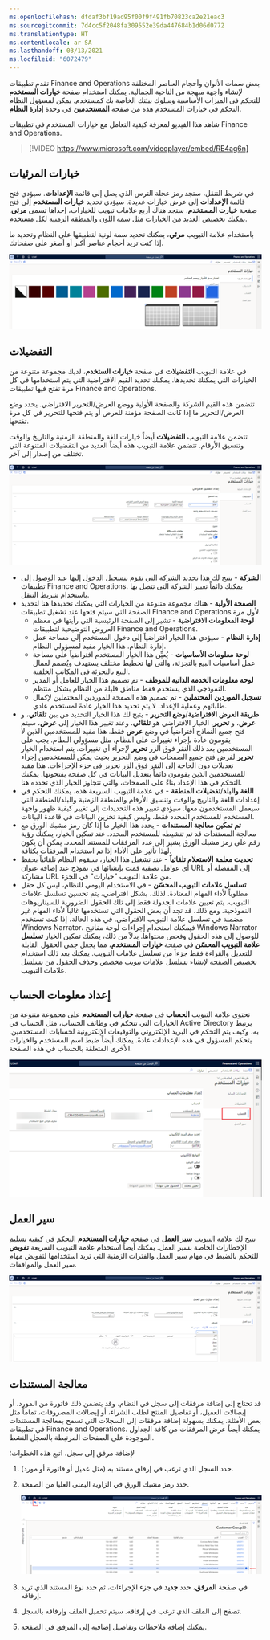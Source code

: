 ```yaml
---
ms.openlocfilehash: dfdaf3bf19ad95f00f9f491fb70823ca2e21eac3
ms.sourcegitcommit: 7d4cc5f2048fa309552e39da447684b1d06d0772
ms.translationtype: HT
ms.contentlocale: ar-SA
ms.lasthandoff: 03/13/2021
ms.locfileid: "6072479"
---
```

تقدم تطبيقات Finance and Operations بعض سمات الألوان وأحجام العناصر المختلفة لإنشاء واجهة مبهجة من الناحية الجمالية. يمكنك استخدام صفحة **خيارات المستخدم** للتحكم في الميزات الأساسية وسلوك بيئتك الخاصة بك كمستخدم. يمكن لمسؤول النظام التحكم في خيارات المستخدم هذه من صفحة **المستخدمين** في وحدة **إدارة النظام**.

شاهد هذا الفيديو لمعرفة كيفية التعامل مع خيارات المستخدم في تطبيقات Finance and Operations.

 > [!VIDEO https://www.microsoft.com/videoplayer/embed/RE4ag6n] 

## <a name="visual-options"></a>خيارات المرئيات

في شريط التنقل، ستجد رمز عجلة الترس الذي يصل إلى قائمة **الإعدادات**. سيؤدي فتح قائمة **الإعدادات** إلى عرض خيارات عديدة. سيؤدي تحديد **خيارات المستخدم** إلى فتح صفحة **خيارت المستخدم**. ستجد هناك أربع علامات تبويب للخيارات، إحداها تسمى **مرئي**. يمكنك تخصيص العديد من الخيارات مثل سمة اللون والمنطقة الزمنية لكل مستخدم.

باستخدام علامة التبويب **مرئي**، يمكنك تحديد سمة لونية لتطبيقها على النظام وتحديد ما إذا كنت تريد أحجام عناصر أكبر أو أصغر على صفحاتك. 
 
[ ![لقطة شاشة لعلامة تبويب الخيار مرئي لخيارات المستخدم.](../media/visual-1.png) ](../media/visual-1.png#lightbox)

## <a name="preferences"></a>التفضيلات 

في علامة التبويب **التفضيلات** في صفحة **خيارات الستخدم**، لديك مجموعة متنوعة من الخيارات التي يمكنك تحديدها. يمكنك تحديد القيم الافتراضية التي يتم استخدامها في كل مرة تفتح فيها تطبيقات Finance and Operations. 

تتضمن هذه القيم الشركة والصفحة الأولية ووضع العرض/التحرير الافتراضي.  يحدد وضع العرض/التحرير ما إذا كانت الصفحة مؤمنة للعرض أو يتم فتحها للتحرير في كل مرة تفتحها.

تتضمن علامة التبويب **التفضيلات** أيضاً خيارات للغة والمنطقة الزمنية والتاريخ والوقت وتنسيق الأرقام. تتضمن علامة التبويب هذه أيضاً العديد من التفضيلات المتنوعة التي تختلف من إصدار إلى آخر.
 
[ ![لقطة شاشة لخيار التفضيلات في خيارات المستخدم.](../media/preferences-1.png) ](../media/preferences-1.png#lightbox)

- **الشركة** - يتيح لك هذا تحديد الشركة التي تقوم بتسجيل الدخول إليها عند الوصول إلى تطبيقات Finance and Operations. يمكنك دائماً تغيير الشركة التي تتصل بها باستخدام شريط التنقل. 
- **الصفحة الأولية** - هناك مجموعة متنوعة من الخيارات التي يمكنك تحديدها هنا لتحديد الصفحة التي سيتم فتحها عند تشغيل تطبيقات Finance and Operations لأول مرة.
    - **لوحة المعلومات الافتراضية** - تشير إلى الصفحة الرئيسية التي رأيتها في معظم العروض التوضيحية لتطبيقات Finance and Operations.
    - **إدارة النظام** - سيؤدي هذا الخيار افتراضياً إلى دخول المستخدم إلى مساحة عمل إدارة النظام. هذا الخيار مفيد لمسؤولي النظام.
    - **لوحة معلومات الأساسيات** - يُعيِّن هذا الخيار المستخدم افتراضياً على مساحة عمل أساسيات البيع بالتجزئة، والتي لها تخطيط مختلف يستهدف ويُصمم لعمال البيع بالتجزئة في المكاتب الخلفية.
    - **لوحة معلومات الخدمة الذاتية للموظف** - تم تصميم هذا الخيار للعامل أو المدير النموذجي الذي يستخدم فقط مناطق قليلة من النظام بشكل منتظم.
    - **تسجيل الموردين المحتملين** - تم تصميم هذه الصفحة للموردين المحتملين لإكمال طلباتهم وعملية الإعداد. لا يتم تحديد هذا الخيار عادةً لمستخدم عادي.
- **طريقة العرض الافتراضية**/**وضع التحرير** - يتيح لك هذا الخيار التحديد من بين **تلقائي**، و **عرض**، و **تحرير**. الخيار الافتراضي هو **تلقائي**. وعند تغيير هذا الخيار إلى **عرض**، سيتم فتح جميع النماذج افتراضياً في وضع **عرض** فقط. هذا مفيد للمستخدمين الذين لا يقومون عادة بإجراء تغييرات على النظام، مثل مسؤولي النظام. يجب على المستخدمين بعد ذلك النقر فوق الزر **تحرير** لإجراء أي تغييرات. يتم استخدام الخيار **تحرير** لفرض فتح جميع الصفحات في وضع التحرير بحيث يمكن للمستخدمين إجراء تعديلات دون الحاجة إلى النقر فوق الزر تحرير في جزء الإجراءات. هذا مفيد للمستخدمين الذين يقومون دائماً بتعديل البيانات في كل صفحة يفتحونها. يمكنك التحكم في هذا الإعداد بناءً على الصفحات، والتي تتجاوز الخيار الذي تحدده هنا.
- **اللغة والبلد**/**تفضيلات المنطقة** - في علامة التبويب السريعة هذه، يمكنك التحكم في إعدادات اللغة والتاريخ والوقت وتنسيق الأرقام والمنطقة الزمنية والبلد/المنطقة التي سيعمل المستخدمون معها. سيؤدي تغيير هذه التحديدات إلى تغيير كيفية ظهور واجهة المستخدم للمستخدم المحدد فقط، وليس كيفية تخزين البيانات في قاعدة البيانات.
- **تم تمكين معالجة المستندات** - يحدد هذا الخيار ما إذا كان رمز مشبك الورق مع معالجة المستندات قد تم تنشيطه للمستخدم المحدد. عند تمكين الخيار، يمكنك رؤية رقم على رمز مشبك الورق يشير إلى عدد المرفقات للمستند المحدد. يمكن أن يكون لهذا تأثير على الأداء إذا تم استخدام المرفقات بكثافة.
- **تحديث معلمة الاستعلام تلقائياً** - عند تشغيل هذا الخيار، سيقوم النظام تلقائياً بحفظ أي عوامل تصفية قمت بإنشائها في نموذج عند إضافة عنوان URL إلى المفضلة أو مشاركة URL من علامة التبويب "خيارات" في الجزء.
- **تسلسل علامات التبويب المحسّن** - في الاستخدام اليومي للنظام، ليس كل حقل مطلوباً لأداء المهام المعتادة. لذلك، بشكل افتراضي، يتم تحسين تسلسل علامات التبويب. يتم تعيين علامات الجدولة فقط إلى تلك الحقول الضرورية للسيناريوهات النموذجية. ومع ذلك، قد تجد أن بعض الحقول التي تستخدمها غالباً لأداء المهام غير مضمنة في تسلسل علامة التبويب الافتراضي. في هذه الحالة، إذا كنت تستخدم Windows Narrator، فيمكنك استخدام إجراءات لوحة مفاتيح Windows Narrator للوصول إلى هذه الحقول وفحص محتواها. بدلاً من ذلك، يمكنك تمكين الخيار **تسلسل علامة التبويب المحسّن** في صفحة **خيارات المستخدم**، مما يجعل جمي الحقول القابلة للتعديل والقراءة فقط جزءاً من تسلسل علامات التبويب. يمكنك بعد ذلك استخدام تخصيص الصفحة لإنشاء تسلسل علامات تبويب مخصص وحذف الحقول من تسلسل علامات التبويب.

## <a name="set-up-account-information"></a>إعداد معلومات الحساب 

تحتوي علامة التبويب **الحساب** في صفحة **خيارات المستخدم** على مجموعة متنوعة من الخيارات التي تتحكم في وظائف الحساب، مثل الحساب في Active Directory يرتبط به، وكيف يتم التحكم في البريد الإلكتروني والتوقيعات الإلكترونية لحسابات المستخدمين. يتحكم المسؤول في هذه الإعدادات عادةً. يمكنك أيضاً ضبط اسم المستخدم والخيارات الأخرى المتعلقة بالحساب في هذه الصفحة.
 
[ ![لقطة شاشة لخيار الحساب في صفحة خيارات المستخدم.](../media/account-1.png) ](../media/account-1.png#lightbox)

## <a name="workflow"></a>سير العمل 

تتيح لك علامة التبويب **سير العمل** في صفحة **خيارات المستخدم** التحكم في كيفية تسليم الإخطارات الخاصة بسير العمل. يمكنك أيضاً استخدام علامة التبويب السريعة **تفويض** للتحكم بالضبط في مهام سير العمل والفترات الزمنية التي تريد استخدامها لتفويض مهام سير العمل والموافقات.
 
[ ![لقطة شاشة لخيار سير العمل في صفحة خيارات المستخدم.](../media/workflow-1.png) ](../media/workflow-1.png#lightbox)

## <a name="document-handling"></a>معالجة المستندات
قد تحتاج إلى إضافة مرفقات إلى سجل في النظام، وقد يتضمن ذلك فاتورة من المورد، أو إيصالات العميل، أو تفاصيل المنتج لطلب الشراء، أو إيصالات المصروفات، تماماً مثل بعض الأمثلة. يمكنك بسهولة إضافة مرفقات إلى السجلات التي تسمح بمعالجة المستندات في تطبيقات Finance and Operations. يمكنك أيضاً عرض المرفقات من كافة الجداول الموجودة على الصفحات المرتبطة بالسجل النشط. 

لإضافة مرفق إلى سجل، اتبع هذه الخطوات؛

1.  حدد السجل الذي ترغب في إرفاق مستند به (مثل عميل أو فاتورة أو مورد).
1.  حدد رمز مشبك الورق في الزاوية اليمنى العليا من الصفحة. 
 
    [ ![لقطة شاشة لرمز مشبك الورق لإرفاق مستند.](../media/attachment-ss.png) ](../media/attachment-ss.png#lightbox)

1.  في صفحة **المرفق**، حدد **جديد** في جزء الإجراءات، ثم حدد نوع المستند الذي تريد إرفاقه. 
1.  تصفح إلى الملف الذي ترغب في إرفاقه. سيتم تحميل الملف وإرفاقه بالسجل. 
1.  يمكنك إضافة ملاحظات وتفاصيل إضافية إلى المرفق في الصفحة.  